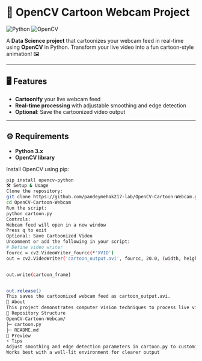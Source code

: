 # 🎨 OpenCV Cartoon Webcam Project

![Python](https://img.shields.io/badge/Python-3.x-blue?logo=python&logoColor=white) ![OpenCV](https://img.shields.io/badge/OpenCV-4.x-green?logo=opencv&logoColor=white)

A **Data Science project** that cartoonizes your webcam feed in real-time using **OpenCV** in Python. Transform your live video into a fun cartoon-style animation! 🖼️

---

## 🖥️ Features

- **Cartoonify** your live webcam feed  
- **Real-time processing** with adjustable smoothing and edge detection  
- **Optional**: Save the cartoonized video output  

---

## ⚙️ Requirements

- **Python 3.x**  
- **OpenCV library**  

Install OpenCV using pip:

```bash
pip install opencv-python
🛠️ Setup & Usage
Clone the repository:
git clone https://github.com/pandeymehak217-lab/OpenCV-Cartoon-Webcam.git
cd OpenCV-Cartoon-Webcam
Run the script:
python cartoon.py
Controls:
Webcam feed will open in a new window
Press q to exit
Optional: Save Cartoonized Video
Uncomment or add the following in your script:
# Define video writer
fourcc = cv2.VideoWriter_fourcc(*'XVID')
out = cv2.VideoWriter('cartoon_output.avi', fourcc, 20.0, (width, height))


out.write(cartoon_frame)


out.release()
This saves the cartoonized webcam feed as cartoon_output.avi.
🧠 About
This project demonstrates computer vision techniques to process live video and apply cartoon effects. It’s a fun way to explore Python and OpenCV capabilities while learning real-time image processing.
📂 Repository Structure
OpenCV-Cartoon-Webcam/
├─ cartoon.py       
├─ README.md         
📸 Preview
⚡ Tips
Adjust smoothing and edge detection parameters in cartoon.py to customize the cartoon effect
Works best with a well-lit environment for clearer output
